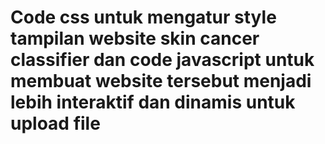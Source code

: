 # Code css untuk mengatur style tampilan website skin cancer classifier dan code javascript untuk membuat website tersebut menjadi lebih interaktif dan dinamis untuk upload file
